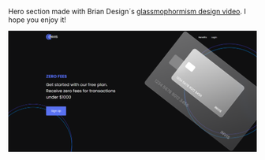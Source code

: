 Hero section made with Brian Design´s [glassmophormism design video](https://www.youtube.com/watch?v=8OxKqzjKQTA&ab_channel=BrianDesign). I hope you enjoy it!

![Printscreen Invis](print/invis.png)

